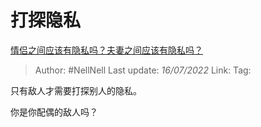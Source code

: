 # 打探隐私
[情侣之间应该有隐私吗？夫妻之间应该有隐私吗？](https://www.zhihu.com/question/30481479/answer/2570398770)

> Author: #NellNell 
> Last update: *16/07/2022* 
> Link: 
> Tag: 

只有敌人才需要打探别人的隐私。

你是你配偶的敌人吗？